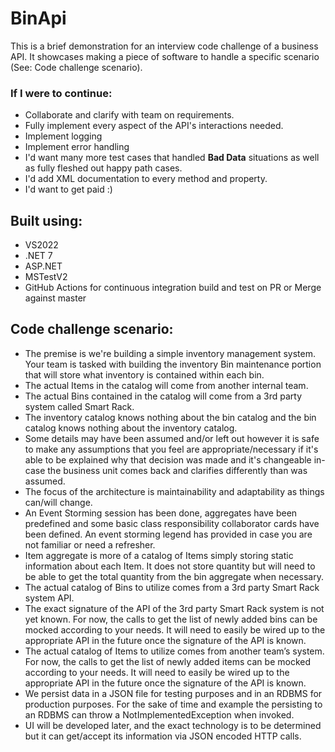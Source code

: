 # BinApi

This is a brief demonstration for an interview code challenge of a business API.  It showcases making a piece of software to handle a specific scenario (See: Code challenge scenario).

### If I were to continue:
- Collaborate and clarify with team on requirements.
- Fully implement every aspect of the API's interactions needed.
- Implement logging
- Implement error handling
- I'd want many more test cases that handled **Bad Data** situations as well as fully fleshed out happy path cases.
- I'd add XML documentation to every method and property.
- I'd want to get paid :)

## Built using:
- VS2022
- .NET 7
- ASP.NET
- MSTestV2
- GitHub Actions for continuous integration build and test on PR or Merge against master

## Code challenge scenario:
- The premise is we're building a simple inventory management system. Your team is tasked
with building the inventory Bin maintenance portion that will store what inventory is contained
within each bin.
- The actual Items in the catalog will come from another internal team.
- The actual Bins contained in the catalog will come from a 3rd party system called Smart Rack.
- The inventory catalog knows nothing about the bin catalog and the bin catalog knows nothing
about the inventory catalog.
- Some details may have been assumed and/or left out however it is safe to make any
assumptions that you feel are appropriate/necessary if it's able to be explained why that decision
was made and it's changeable in-case the business unit comes back and clarifies differently than
was assumed.
- The focus of the architecture is maintainability and adaptability as things can/will change.
- An Event Storming session has been done, aggregates have been predefined and some basic
class responsibility collaborator cards have been defined. An event storming legend has
provided in case you are not familiar or need a refresher.
- Item aggregate is more of a catalog of Items simply storing static information about each Item.
It does not store quantity but will need to be able to get the total quantity from the bin aggregate
when necessary.
- The actual catalog of Bins to utilize comes from a 3rd party Smart Rack system API.
- The exact signature of the API of the 3rd party Smart Rack system is not yet known. For now,
the calls to get the list of newly added bins can be mocked according to your needs. It will need
to easily be wired up to the appropriate API in the future once the signature of the API is known.
- The actual catalog of Items to utilize comes from another team’s system. For now, the calls to
get the list of newly added items can be mocked according to your needs. It will need to easily be
wired up to the appropriate API in the future once the signature of the API is known.
- We persist data in a JSON file for testing purposes and in an RDBMS for production purposes.
For the sake of time and example the persisting to an RDBMS can throw a
NotImplementedException when invoked.
- UI will be developed later, and the exact technology is to be determined but it can get/accept its
information via JSON encoded HTTP calls.
